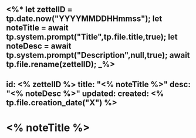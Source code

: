 <%*
	let zettelID = tp.date.now("YYYYMMDDHHmmss");
	let noteTitle = await tp.system.prompt("Title",tp.file.title,true);
	let noteDesc = await tp.system.prompt("Description",null,true);
	await tp.file.rename(zettelID);
_%>
---
id: <% zettelID %>
title: "<% noteTitle %>"
desc: "<% noteDesc %>"
updated: 
created: <% tp.file.creation_date("X") %>
---

# <% noteTitle %>